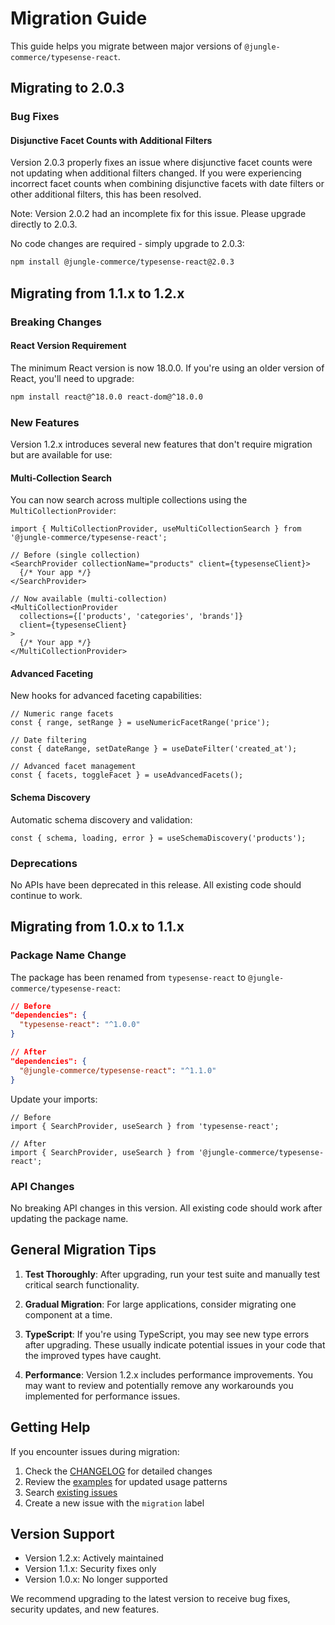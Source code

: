 # Migration Guide

This guide helps you migrate between major versions of `@jungle-commerce/typesense-react`.

## Migrating to 2.0.3

### Bug Fixes

#### Disjunctive Facet Counts with Additional Filters

Version 2.0.3 properly fixes an issue where disjunctive facet counts were not updating when additional filters changed. If you were experiencing incorrect facet counts when combining disjunctive facets with date filters or other additional filters, this has been resolved.

Note: Version 2.0.2 had an incomplete fix for this issue. Please upgrade directly to 2.0.3.

No code changes are required - simply upgrade to 2.0.3:

```bash
npm install @jungle-commerce/typesense-react@2.0.3
```

## Migrating from 1.1.x to 1.2.x

### Breaking Changes

#### React Version Requirement

The minimum React version is now 18.0.0. If you're using an older version of React, you'll need to upgrade:

```bash
npm install react@^18.0.0 react-dom@^18.0.0
```

### New Features

Version 1.2.x introduces several new features that don't require migration but are available for use:

#### Multi-Collection Search

You can now search across multiple collections using the `MultiCollectionProvider`:

```tsx
import { MultiCollectionProvider, useMultiCollectionSearch } from '@jungle-commerce/typesense-react';

// Before (single collection)
<SearchProvider collectionName="products" client={typesenseClient}>
  {/* Your app */}
</SearchProvider>

// Now available (multi-collection)
<MultiCollectionProvider 
  collections={['products', 'categories', 'brands']} 
  client={typesenseClient}
>
  {/* Your app */}
</MultiCollectionProvider>
```

#### Advanced Faceting

New hooks for advanced faceting capabilities:

```tsx
// Numeric range facets
const { range, setRange } = useNumericFacetRange('price');

// Date filtering
const { dateRange, setDateRange } = useDateFilter('created_at');

// Advanced facet management
const { facets, toggleFacet } = useAdvancedFacets();
```

#### Schema Discovery

Automatic schema discovery and validation:

```tsx
const { schema, loading, error } = useSchemaDiscovery('products');
```

### Deprecations

No APIs have been deprecated in this release. All existing code should continue to work.

## Migrating from 1.0.x to 1.1.x

### Package Name Change

The package has been renamed from `typesense-react` to `@jungle-commerce/typesense-react`:

```json
// Before
"dependencies": {
  "typesense-react": "^1.0.0"
}

// After
"dependencies": {
  "@jungle-commerce/typesense-react": "^1.1.0"
}
```

Update your imports:

```tsx
// Before
import { SearchProvider, useSearch } from 'typesense-react';

// After
import { SearchProvider, useSearch } from '@jungle-commerce/typesense-react';
```

### API Changes

No breaking API changes in this version. All existing code should work after updating the package name.

## General Migration Tips

1. **Test Thoroughly**: After upgrading, run your test suite and manually test critical search functionality.

2. **Gradual Migration**: For large applications, consider migrating one component at a time.

3. **TypeScript**: If you're using TypeScript, you may see new type errors after upgrading. These usually indicate potential issues in your code that the improved types have caught.

4. **Performance**: Version 1.2.x includes performance improvements. You may want to review and potentially remove any workarounds you implemented for performance issues.

## Getting Help

If you encounter issues during migration:

1. Check the [CHANGELOG](./CHANGELOG.md) for detailed changes
2. Review the [examples](./examples/) for updated usage patterns
3. Search [existing issues](https://github.com/jungle-commerce/typesense-react/issues)
4. Create a new issue with the `migration` label

## Version Support

- Version 1.2.x: Actively maintained
- Version 1.1.x: Security fixes only
- Version 1.0.x: No longer supported

We recommend upgrading to the latest version to receive bug fixes, security updates, and new features.
